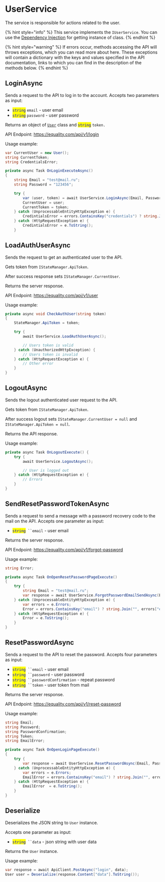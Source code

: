 # UserService

The service is responsible for actions related to the user.

{% hint style="info" %}
This service implements the `IUserService`. You can use the [Dependency Injection](../general/catel-framework/dependency-injection.md) for getting instance of class.
{% endhint %}

{% hint style="warning" %}
If errors occur, methods accessing the API will throws exceptions, which you can read more about here. These exceptions will contain a dictionary with the keys and values specified in the API documentation, links to which you can find in the description of the methods below.
{% endhint %}

## LoginAsync

Sends a request to the API to log in to the account. Accepts two parameters as input:

* <mark style="color:blue;">`string`</mark> `email` - user email
* <mark style="color:blue;">`string`</mark> `password` - user password

Returns an object of [`User`](../models/user.md) class and <mark style="color:blue;">`string`</mark> `token.`

API Endpoint: https://equality.com/api/v1/login

Usage example:

```csharp
var CurrentUser = new User();
string CurrentToken;
string CredentialsError;

private async Task OnLoginExecuteAsync()
{
    string Email = "test@mail.ru";
    string Password = "123456";

    try {
        var (user, token) = await UserService.LoginAsync(Email, Password);
        CurrentUser = user;
        CurrentToken = token;
    } catch (UnprocessableEntityHttpException e) {
        CredintialsError = errors.ContainsKey("credentials") ? string.Join("", errors["credentials"]) : string.Empty;
    } catch (HttpRequestException e) {
        CredintialsError = e.ToString();
    }
```

## LoadAuthUserAsync

Sends the request to get an authenticated user to the API.&#x20;

Gets token from `IStateManager.ApiToken`.&#x20;

After success response sets `IStateManager.CurrentUser`.

Returns the server response.

API Endpoint: https://equality.com/api/v1/user

Usage example:

```csharp
private async void CheckAuthUser(string token)
{
    StateManager.ApiToken = token;

    try {
        await UserService.LoadAuthUserAsync();

        // Users token is valid
    } catch (UnauthorizedHttpException) {
        // Users token is invalid
    } catch (HttpRequestException e) {
        // Other error
    }
}
```

## LogoutAsync

Sends the logout authenticated user request to the API.

Gets token from `IStateManager.ApiToken`.&#x20;

After success logout sets `IStateManager.CurrentUser = null` and `IStateManager.ApiToken = null`.

Returns the API response.

Usage example:

```csharp
private async Task OnLogoutExecute() {
    try {
        await UserService.LogoutAsync();

        // User is logged out
    } catch (HttpRequestException e) {
        // Errors
    }
}
```

## SendResetPasswordTokenAsync

Sends a request to send a message with a password recovery code to the mail on the API. Accepts one parameter as input:

* <mark style="color:blue;">`string`</mark>` ``email` - user email

Returns the server response.

API Endpoint: https://equality.com/api/v1/forgot-password

Usage example:

```csharp
string Error;

private async Task OnOpenResetPasswordPageExecute()
{
    try {
        string Email = "test@mail.ru";
        var response = await UserService.ForgotPasswordEmailSendAsync(Email);
    } catch (UnprocessableEntityHttpException e) {
        var errors = e.Errors;
        Error = errors.ContainsKey("email") ? string.Join("", errors["email"]) : string.Empty;
    } catch (HttpRequestException e) {
        Error = e.ToString();
    }
}
```

## ResetPasswordAsync

Sends a request to the API to reset the password. Accepts four parameters as input:

* <mark style="color:blue;">`string`</mark>` ``email` - user email
* <mark style="color:blue;">`string`</mark>` ``password` - user password
* <mark style="color:blue;">`string`</mark>` ``passwordConfirmation` - repeat password
* <mark style="color:blue;">`string`</mark>` ``token` - user token from mail

Returns the server response.

API Endpoint: https://equality.com/api/v1/reset-password

Usage example:

```csharp
string Email;
string Password;
string PasswordConfirmation;
string Token;
string EmailError;

private async Task OnOpenLoginPageExecute()
{
    try {
        var response = await UserServise.ResetPasswordAsync(Email, Password, PasswordConfirmation, Token);
    } catch (UnprocessableEntityHttpException e) {
        var errors = e.Errors;
        EmailError = errors.ContainsKey("email") ? string.Join("", errors["email"]) : string.Empty;
    } catch (HttpRequestException e) {
        EmailError  = e.ToString();
    }
}
```

## Deserialize

Deserializes the JSON string to `User` instance.

Accepts one parameter as input:

* <mark style="color:blue;">`string`</mark>` ``data` - json string with user data

Returns the `User` instance.

Usage example:

```csharp
var response = await ApiClient.PostAsync("login", data);
User user = Deserialize(response.Content["data"].ToString());
```

